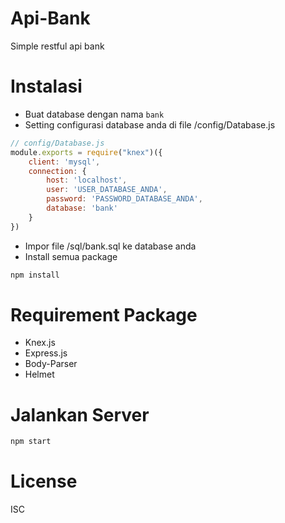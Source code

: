 # Api-Bank
Simple restful api bank
# Instalasi
- Buat database dengan nama `bank`
- Setting configurasi database anda di file /config/Database.js
```js
// config/Database.js
module.exports = require("knex")({
	client: 'mysql',
	connection: {
		host: 'localhost',
		user: 'USER_DATABASE_ANDA',
		password: 'PASSWORD_DATABASE_ANDA',
		database: 'bank'
	}
})
```
- Impor file /sql/bank.sql ke database anda
- Install semua package
```sh
npm install
```
# Requirement Package
- Knex.js
- Express.js
- Body-Parser
- Helmet
# Jalankan Server
```sh
npm start
```
# License
ISC